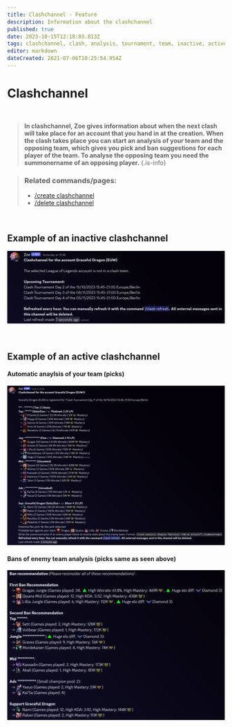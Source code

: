 ```yaml
---
title: Clashchannel - Feature
description: Information about the clashchannel
published: true
date: 2023-10-15T12:18:03.813Z
tags: clashchannel, clash, analysis, tournament, team, inactive, active
editor: markdown
dateCreated: 2021-07-06T10:25:54.954Z
---
```


# Clashchannel

<br>

>**In clashchannel, Zoe gives information about when the next clash will take place for an account that you hand in at the creation. When the clash takes place you can start an analysis of your team and the opposing team, which gives you pick and ban suggestions for each player of the team. To analyse the opposing team you need the summonername of an opposing player.** 
>{.is-info}


>### Related commands/pages:
>-   [/create clashchannel](/en/commands/create/clashChannel/)
>-   [/delete clashchannel](/en/commands/delete/clashChannel/)

<br>

## Example of an inactive clashchannel

![](/en_/en_clashchannel_inactive.png)

<br>

## Example of an active clashchannel
#### Automatic anaylsis of your team (picks)
![](/en_/en_clashchannel_active.png)
<br>

#### Bans of enemy team analysis (picks same as seen above)
![](/en_/en_clashchannel_active_bans.png)
